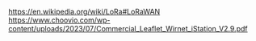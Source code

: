 https://en.wikipedia.org/wiki/LoRa#LoRaWAN
https://www.choovio.com/wp-content/uploads/2023/07/Commercial_Leaflet_Wirnet_iStation_V2.9.pdf
